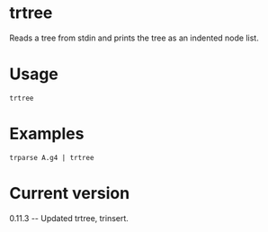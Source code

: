 # trtree

Reads a tree from stdin and prints the tree as an indented node list.

# Usage

    trtree

# Examples

    trparse A.g4 | trtree

# Current version

0.11.3 -- Updated trtree, trinsert.
